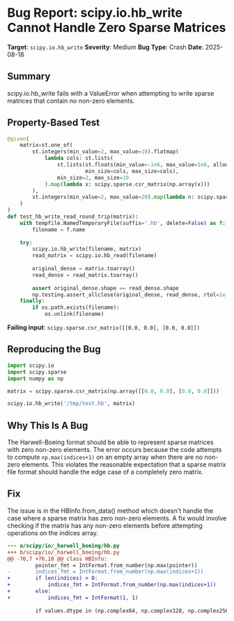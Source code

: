 # Bug Report: scipy.io.hb_write Cannot Handle Zero Sparse Matrices

**Target**: `scipy.io.hb_write`
**Severity**: Medium
**Bug Type**: Crash
**Date**: 2025-08-18

## Summary

scipy.io.hb_write fails with a ValueError when attempting to write sparse matrices that contain no non-zero elements.

## Property-Based Test

```python
@given(
    matrix=st.one_of(
        st.integers(min_value=2, max_value=10).flatmap(
            lambda cols: st.lists(
                st.lists(st.floats(min_value=-1e6, max_value=1e6, allow_nan=False, allow_infinity=False),
                         min_size=cols, max_size=cols),
                min_size=2, max_size=10
            ).map(lambda x: scipy.sparse.csr_matrix(np.array(x)))
        ),
        st.integers(min_value=2, max_value=20).map(lambda n: scipy.sparse.eye(n, format='csr'))
    )
)
def test_hb_write_read_round_trip(matrix):
    with tempfile.NamedTemporaryFile(suffix='.hb', delete=False) as f:
        filename = f.name
    
    try:
        scipy.io.hb_write(filename, matrix)
        read_matrix = scipy.io.hb_read(filename)
        
        original_dense = matrix.toarray()
        read_dense = read_matrix.toarray()
        
        assert original_dense.shape == read_dense.shape
        np.testing.assert_allclose(original_dense, read_dense, rtol=1e-7, atol=1e-10)
    finally:
        if os.path.exists(filename):
            os.unlink(filename)
```

**Failing input**: `scipy.sparse.csr_matrix([[0.0, 0.0], [0.0, 0.0]])`

## Reproducing the Bug

```python
import scipy.io
import scipy.sparse
import numpy as np

matrix = scipy.sparse.csr_matrix(np.array([[0.0, 0.0], [0.0, 0.0]]))

scipy.io.hb_write('/tmp/test.hb', matrix)
```

## Why This Is A Bug

The Harwell-Boeing format should be able to represent sparse matrices with zero non-zero elements. The error occurs because the code attempts to compute `np.max(indices+1)` on an empty array when there are no non-zero elements. This violates the reasonable expectation that a sparse matrix file format should handle the edge case of a completely zero matrix.

## Fix

The issue is in the HBInfo.from_data() method which doesn't handle the case where a sparse matrix has zero non-zero elements. A fix would involve checking if the matrix has any non-zero elements before attempting operations on the indices array.

```diff
--- a/scipy/io/_harwell_boeing/hb.py
+++ b/scipy/io/_harwell_boeing/hb.py
@@ -76,7 +76,10 @@ class HBInfo:
         pointer_fmt = IntFormat.from_number(np.max(pointer))
-        indices_fmt = IntFormat.from_number(np.max(indices+1))
+        if len(indices) > 0:
+            indices_fmt = IntFormat.from_number(np.max(indices+1))
+        else:
+            indices_fmt = IntFormat(1, 1)
         
         if values.dtype in (np.complex64, np.complex128, np.complex256):
```